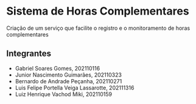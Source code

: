 # Sistema de Horas Complementares

Criação de um serviço que facilite o registro e o monitoramento de horas complementares

## Integrantes

- Gabriel Soares Gomes, 202110116
- Junior Nascimento Guimarães, 202110323
- Bernardo de Andrade Peçanha, 202110271
- Luis Felipe Portella Veiga Lassarotte, 202111316
- Luiz Henrique Vachod Miki, 202110159
